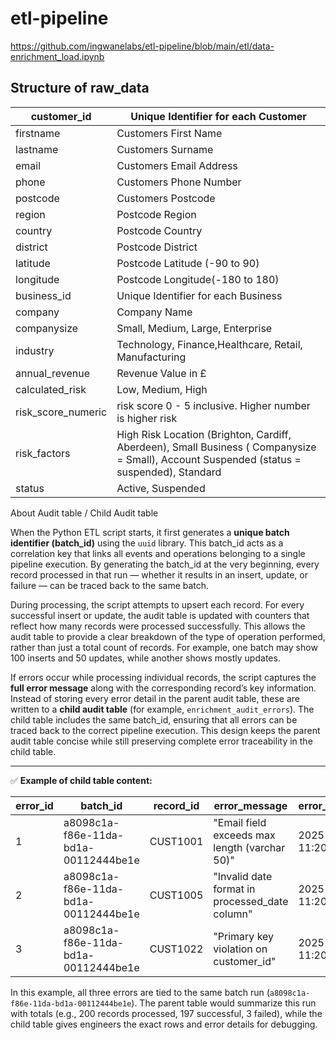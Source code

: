 # etl-pipeline

https://github.com/ingwanelabs/etl-pipeline/blob/main/etl/data-enrichment_load.ipynb

## Structure of raw_data

|customer_id       |Unique Identifier for each Customer                                                                                                      |
|------------------|-----------------------------------------------------------------------------------------------------------------------------------------|
|firstname         |Customers First Name                                                                                                                     |
|lastname          |Customers Surname                                                                                                                        |
|email             |Customers Email Address                                                                                                                  |
|phone             |Customers Phone Number                                                                                                                   |
|postcode          |Customers Postcode                                                                                                                       |
|region            |Postcode Region                                                                                                                          |
|country           |Postcode Country                                                                                                                         |
|district          |Postcode District                                                                                                                        |
|latitude          |Postcode Latitude (-90 to 90)                                                                                                            |
|longitude         |Postcode Longitude(-180 to 180)                                                                                                          |
|business_id       |Unique Identifier for each Business                                                                                                      |
|company           |Company Name                                                                                                                             |
|companysize       |Small, Medium, Large, Enterprise                                                                                                         |
|industry          |Technology, Finance,Healthcare, Retail, Manufacturing                                                                                    |
|annual_revenue    |Revenue Value in £                                                                                                                       |
|calculated_risk   |Low, Medium, High                                                                                                                        |
|risk_score_numeric|risk score 0 - 5 inclusive. Higher number is higher risk                                                                                 |
|risk_factors      |High Risk Location (Brighton, Cardiff, Aberdeen), Small Business ( Companysize = Small), Account Suspended (status = suspended), Standard|
|status            |Active, Suspended                                                                                                                        |




About Audit table / Child Audit table 

When the Python ETL script starts, it first generates a **unique batch identifier (batch_id)** using the `uuid` library. This batch_id acts as a correlation key that links all events and operations belonging to a single pipeline execution. By generating the batch_id at the very beginning, every record processed in that run — whether it results in an insert, update, or failure — can be traced back to the same batch.

During processing, the script attempts to upsert each record. For every successful insert or update, the audit table is updated with counters that reflect how many records were processed successfully. This allows the audit table to provide a clear breakdown of the type of operation performed, rather than just a total count of records. For example, one batch may show 100 inserts and 50 updates, while another shows mostly updates.

If errors occur while processing individual records, the script captures the **full error message** along with the corresponding record’s key information. Instead of storing every error detail in the parent audit table, these are written to a **child audit table** (for example, `enrichment_audit_errors`). The child table includes the same batch_id, ensuring that all errors can be traced back to the correct pipeline execution. This design keeps the parent audit table concise while still preserving complete error traceability in the child table.

---

✅ **Example of child table content:**

| error_id | batch_id                             | record_id | error_message                                  | error_timestamp     |
| -------- | ------------------------------------ | --------- | ---------------------------------------------- | ------------------- |
| 1        | a8098c1a-f86e-11da-bd1a-00112444be1e | CUST1001  | "Email field exceeds max length (varchar 50)"  | 2025-10-02 11:20:15 |
| 2        | a8098c1a-f86e-11da-bd1a-00112444be1e | CUST1005  | "Invalid date format in processed_date column" | 2025-10-02 11:20:16 |
| 3        | a8098c1a-f86e-11da-bd1a-00112444be1e | CUST1022  | "Primary key violation on customer_id"         | 2025-10-02 11:20:18 |

In this example, all three errors are tied to the same batch run (`a8098c1a-f86e-11da-bd1a-00112444be1e`). The parent table would summarize this run with totals (e.g., 200 records processed, 197 successful, 3 failed), while the child table gives engineers the exact rows and error details for debugging.


